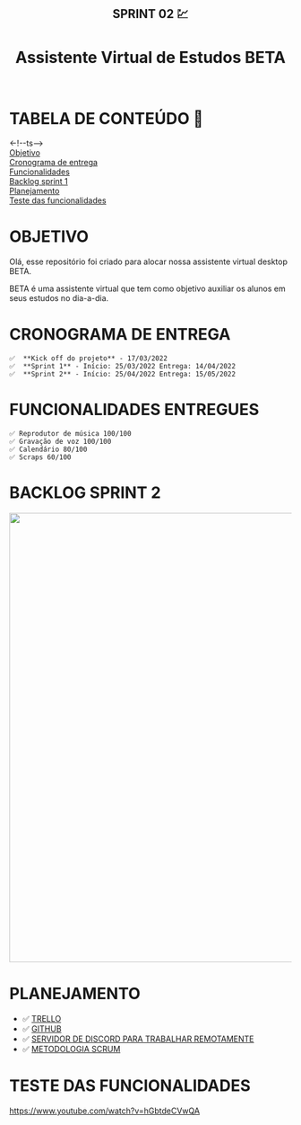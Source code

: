<h2 align = "center">
    SPRINT 02 💹
<h4/>

<h1 align = "center"> Assistente Virtual de Estudos BETA </h1>

<br>

# TABELA DE CONTEÚDO 📝

<-!--ts--> <br>
[Objetivo](#OBJETIVO) <br>
[Cronograma de entrega](#CRONOGRAMA-DE-ENTREGA) <br>
[Funcionalidades](#FUNCIONALIDADES-ENTREGUES) <br>
[Backlog sprint 1](#Backlog-sprint-1) <br>
[Planejamento](#Planejamento) <br>
[Teste das funcionalidades](#Teste-das-funcionalidades) <br>



# OBJETIVO

Olá, esse repositório foi criado para alocar nossa assistente virtual desktop BETA. 

BETA é uma assistente virtual que tem como objetivo auxiliar os alunos em seus estudos no dia-a-dia.



# CRONOGRAMA DE ENTREGA

    ✅  **Kick off do projeto** - 17/03/2022 
    ✅  **Sprint 1** - Início: 25/03/2022 Entrega: 14/04/2022
    ✅  **Sprint 2** - Início: 25/04/2022 Entrega: 15/05/2022 


# FUNCIONALIDADES ENTREGUES
    ✅ Reprodutor de música 100/100
    ✅ Gravação de voz 100/100
    ✅ Calendário 80/100
    ✅ Scraps 60/100


# BACKLOG SPRINT 2

<img src="https://user-images.githubusercontent.com/102263593/168431270-3ae639eb-ecfa-441c-b121-147594e00d02.png" width="800px" />
</div>


# PLANEJAMENTO

- ✅ [TRELLO](https://trello.com/b/AsWGJ79i/assistente-virtual-beta)
- ✅ [GITHUB](https://github.com)
- ✅ [SERVIDOR DE DISCORD PARA TRABALHAR REMOTAMENTE](https://discord.com)
- ✅ [METODOLOGIA SCRUM](http://www.desenvolvimentoagil.com.br/scrum/)


# TESTE DAS FUNCIONALIDADES
https://www.youtube.com/watch?v=hGbtdeCVwQA
